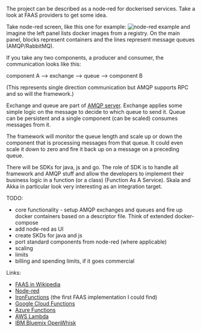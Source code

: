 The project can be described as a node-red for dockerised services. Take a look at FAAS providers to get some idea.

Take node-red screen, like this one for example: ![node-red example](http://unipi.technology/wp-content/uploads/screen1.png)
and imagine the left panel lists docker images from a registry. On the main panel, blocks represent containers and the lines represent message queues (AMQP/RabbitMQ).

If you take any two components, a producer and consumer, the communication looks like this:

component A --> exchange --> queue --> component B

(This represents single direction communication but AMQP supports RPC and so will the framework.)

Exchange and queue are part of [AMQP server](https://www.rabbitmq.com/getstarted.html).
Exchange applies some simple logic on the message to decide to which queue to send it.
Queue can be persistent and a single component (can be scaled) consumes messages from it.

The framework will monitor the queue length and scale up or down the component that is processing messages from that queue. It could even scale it down to zero and fire it back up on a message on a preceding queue.

There will be SDKs for java, js and go.
The role of SDK is to handle all framework and AMQP stuff and allow the developers to implement their business logic in a function (or a class) (Function As A Service).
Skala and Akka in particular look very interesting as an integration target.

TODO:
- core functionality - setup AMQP exchanges and queues and fire up docker containers based on a descriptor file. Think of extended docker-compose
- add node-red as UI
- create SKDs for java and js
- port standard components from node-red (where applicable)
- scaling
- limits
- billing and spending limits, if it goes commercial

Links:
- [FAAS in Wikipedia](https://en.wikipedia.org/wiki/Function_as_a_Service)
- [Node-red](https://nodered.org/)
- [IronFunctions](Iron.io) (the first FAAS implementation I could find)
- [Google Cloud Functions](https://cloud.google.com/functions/docs/)
- [Azure Functions](https://azure.microsoft.com/en-us/services/functions/)
- [AWS Lambda](https://aws.amazon.com/lambda/details/)
- [IBM Bluemix OpenWhisk](https://www.ibm.com/cloud-computing/bluemix/openwhisk)
